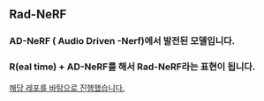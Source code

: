 ## Rad-NeRF 

### AD-NeRF ( Audio Driven -Nerf)에서 발전된 모델입니다. 

### R(eal time) + AD-NeRF를 해서 Rad-NeRF라는 표현이 됩니다. 


[해당 레포를 바탕으로 진행했습니다.](https://github.com/ashawkey/RAD-NeRF)

